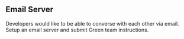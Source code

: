 Email Server
---------
Developers would like to be able to converse with each other via email.  Setup an email server and submit Green team instructions.